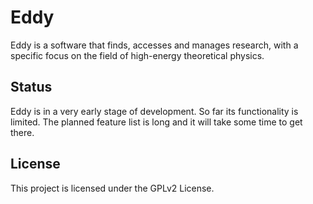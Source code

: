# Eddy

Eddy is a software that finds, accesses and manages research, with a specific focus on the field of high-energy theoretical physics.

## Status

Eddy is in a very early stage of development. So far its functionality is limited. The planned feature list is long and it will take some time to get there.

## License

This project is licensed under the GPLv2 License.